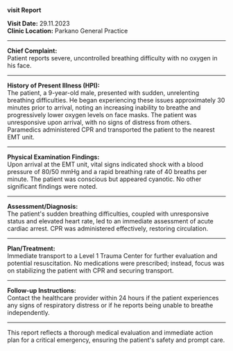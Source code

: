 

**visit Report**

**Visit Date:** 29.11.2023  
**Clinic Location:** Parkano General Practice

---

**Chief Complaint:**  
Patient reports severe, uncontrolled breathing difficulty with no oxygen in his face.

---

**History of Present Illness (HPI):**  
The patient, a 9-year-old male, presented with sudden, unrelenting breathing difficulties. He began experiencing these issues approximately 30 minutes prior to arrival, noting an increasing inability to breathe and progressively lower oxygen levels on face masks. The patient was unresponsive upon arrival, with no signs of distress from others. Paramedics administered CPR and transported the patient to the nearest EMT unit.

---

**Physical Examination Findings:**  
Upon arrival at the EMT unit, vital signs indicated shock with a blood pressure of 80/50 mmHg and a rapid breathing rate of 40 breaths per minute. The patient was conscious but appeared cyanotic. No other significant findings were noted.

---

**Assessment/Diagnosis:**  
The patient's sudden breathing difficulties, coupled with unresponsive status and elevated heart rate, led to an immediate assessment of acute cardiac arrest. CPR was administered effectively, restoring circulation.

---

**Plan/Treatment:**  
Immediate transport to a Level 1 Trauma Center for further evaluation and potential resuscitation. No medications were prescribed; instead, focus was on stabilizing the patient with CPR and securing transport.

---

**Follow-up Instructions:**  
Contact the healthcare provider within 24 hours if the patient experiences any signs of respiratory distress or if he reports being unable to breathe independently.

---

This report reflects a thorough medical evaluation and immediate action plan for a critical emergency, ensuring the patient's safety and prompt care.